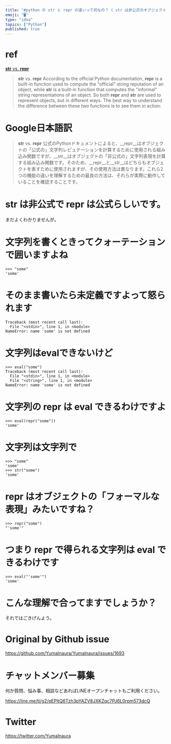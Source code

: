 ```yaml
---
title: "#python の str と repr の違いって何なの？ ( str は非公式のオブジェクト表現 / repr は公式の表現 )"
emoji: "🖥"
type: "idea"
topics: ["Python"]
published: true
---
```


# ref

[__str__ vs. __repr__](https://www.pythonforbeginners.com/basics/__str__-vs-__repr)

>__str__ vs. __repr__
>According to the official Python documentation, __repr__ is a built-in function used to compute the "official" string reputation of an object, while __str__ is a built-in function that computes the "informal" string representations of an object. So both __repr__ and __str__ are used to represent objects, but in different ways. The best way to understand the difference between these two functions is to see them in action:


# Google日本語訳

>__str__ vs. __repr__
>公式のPythonドキュメントによると、__repr__はオブジェクトの「公式の」文字列レピュテーションを計算するために使用される組み込み関数ですが、__str__はオブジェクトの「非公式の」文字列表現を計算する組み込み関数です。そのため、__repr__と__str__はどちらもオブジェクトを表すために使用されますが、その使用方法は異なります。これら2つの機能の違いを理解するための最良の方法は、それらが実際に動作していることを確認することです。

# str は非公式で repr は公式らしいです。

まだよくわかりませんが。

# 文字列を書くときってクォーテーションで囲いますよね


```
>>> "some"
'some'
```

# そのまま書いたら未定義ですよって怒られます

```
Traceback (most recent call last):
  File "<stdin>", line 1, in <module>
NameError: name 'some' is not defined
```

# 文字列はevalできないけど

```
>>> eval("some")
Traceback (most recent call last):
  File "<stdin>", line 1, in <module>
  File "<string>", line 1, in <module>
NameError: name 'some' is not defined
```

# 文字列の repr は eval できるわけですよ

```
>>> eval(repr("some"))
'some'
```

# 文字列は文字列で

```
>>> "some"
'some'
>>> str("some")
'some'
```

# repr はオブジェクトの「フォーマルな表現」みたいですね？

```
>>> repr("some")
"'some'"
```

# つまり repr で得られる文字列は eval できるわけです

```
>>> eval("'some'")
'some'

```

# こんな理解で合ってますでしょうか？

それではごきげんよう。

# Original by Github issue

https://github.com/YumaInaura/YumaInaura/issues/1693








<!-- Update From Qiita API -->

# チャットメンバー募集


何か質問、悩み事、相談などあればLINEオープンチャットもご利用ください。

https://line.me/ti/g2/eEPltQ6Tzh3pYAZV8JXKZqc7PJ6L0rpm573dcQ





# Twitter


https://twitter.com/YumaInaura


<!-- Update From Qiita API -->


